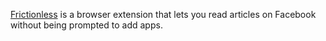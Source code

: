 [Frictionless](https://chrome.google.com/webstore/detail/ajingfifiphifhhjfmfcpklnphcijocg)
is a browser extension that lets you read articles on Facebook without being
prompted to add apps.
